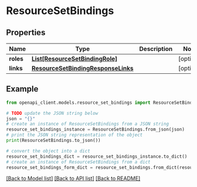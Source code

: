 # ResourceSetBindings


## Properties

Name | Type | Description | Notes
------------ | ------------- | ------------- | -------------
**roles** | [**List[ResourceSetBindingRole]**](ResourceSetBindingRole.md) |  | [optional] 
**links** | [**ResourceSetBindingResponseLinks**](ResourceSetBindingResponseLinks.md) |  | [optional] 

## Example

```python
from openapi_client.models.resource_set_bindings import ResourceSetBindings

# TODO update the JSON string below
json = "{}"
# create an instance of ResourceSetBindings from a JSON string
resource_set_bindings_instance = ResourceSetBindings.from_json(json)
# print the JSON string representation of the object
print(ResourceSetBindings.to_json())

# convert the object into a dict
resource_set_bindings_dict = resource_set_bindings_instance.to_dict()
# create an instance of ResourceSetBindings from a dict
resource_set_bindings_form_dict = resource_set_bindings.from_dict(resource_set_bindings_dict)
```
[[Back to Model list]](../README.md#documentation-for-models) [[Back to API list]](../README.md#documentation-for-api-endpoints) [[Back to README]](../README.md)


